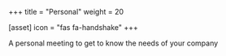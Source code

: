 +++
title = "Personal"
weight = 20

[asset]
  icon = "fas fa-handshake"
+++

A personal meeting to get to know the needs of your company
